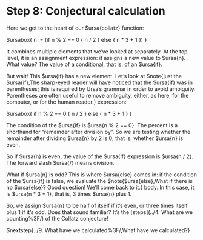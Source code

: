 # Step 8: Conjectural calculation

Here we get to the heart of our $ursa{collatz} function:

$ursabox{
n := (if n % 2 == 0 { n / 2 } else { n * 3 + 1 })
}

It combines multiple elements that we’ve looked at separately. At the top level, it is an assignment expression: it assigns a new value to $ursa{n}. What value? The value of a conditional, that is, of an $ursa{if}.

But wait! This $ursa{if} has a new element. Let’s look at $note{just the $ursa{if},The sharp-eyed reader will have noticed that the $ursa{if} was in parentheses; this is required by Ursa’s grammar in order to avoid ambiguity. Parentheses are often useful to remove ambiguity\, either\, as here\, for the computer\, or for the human reader.} expression:

$ursabox{
if n % 2 == 0 { n / 2 } else { n * 3 + 1 }
}

The condition of the $ursa{if} is $ursa{n % 2 == 0}. The percent is a shorthand for “remainder after division by”. So we are testing whether the remainder after dividing $ursa{n} by 2 is 0; that is, whether $ursa{n} is even.

So if $ursa{n} is even, the value of the $ursa{if} expression is $ursa{n / 2}. The forward slash $ursa{/} means division.

What if $ursa{n} is odd? This is where $ursa{else} comes in: if the condition of the $ursa{if} is false, we evaluate the $note{$ursa{else},What if there is no $ursa{else}? Good question! We’ll come back to it.} body. In this case, it is $ursa{n * 3 + 1}, that is, 3 times $ursa{n} plus 1.

So, we assign $ursa{n} to be half of itself if it’s even, or three times itself plus 1 if it’s odd. Does that sound familiar? It’s the [steps](../4. What are we counting%3F/) of the Collatz conjecture!

$nextstep{../9. What have we calculated%3F/,What have we calculated?}